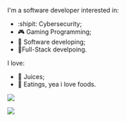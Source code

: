 I'm a software developer interested in:

- :shipit: Cybersecurity;
- 🎮 Gaming Programming;
- 🐊 Software developing;
- 🧳Full-Stack develpoing.

I love:
- 🍊 Juices;
- 🍕 Eatings, yea i love foods.

<a href="https://github.com/farcuen/farcuen">
 <img align="center" src="https://github-readme-stats.vercel.app/api?username=farcuen&show_icons=true&theme=radical"/>
</a>
<p></p>
<a href="https://github.com/farcuen/farcuen">
 <img align="center" src="https://github-readme-stats.vercel.app/api/top-langs/?username=farcuen&layout=compact&theme=radical"/>
</a>
